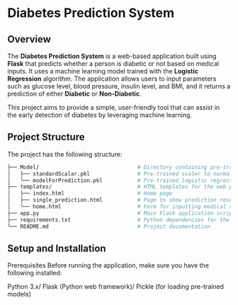 # Diabetes Prediction System

## Overview
The **Diabetes Prediction System** is a web-based application built using **Flask** that predicts whether a person is diabetic or not based on medical inputs. It uses a machine learning model trained with the **Logistic Regression** algorithm. The application allows users to input parameters such as glucose level, blood pressure, insulin level, and BMI, and it returns a prediction of either **Diabetic** or **Non-Diabetic**.

This project aims to provide a simple, user-friendly tool that can assist in the early detection of diabetes by leveraging machine learning.

## Project Structure
The project has the following structure:

```bash
├── Model/                               # Directory containing pre-trained model and scaler
│   ├── standardScalar.pkl               # Pre-trained scaler to normalize input data
│   └── modelForPrediction.pkl           # Pre-trained logistic regression model
├── templates/                           # HTML templates for the web pages
│   ├── index.html                       # Home page
│   ├── single_prediction.html           # Page to show prediction results
│   └── home.html                        # Form for inputting medical data
├── app.py                               # Main Flask application script
├── requirements.txt                     # Python dependencies for the project
└── README.md                            # Project documentation
```
## Setup and Installation
Prerequisites
Before running the application, make sure you have the following installed:

Python 3.x/
Flask (Python web framework)/
Pickle (for loading pre-trained models)
